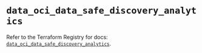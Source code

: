 # `data_oci_data_safe_discovery_analytics`

Refer to the Terraform Registry for docs: [`data_oci_data_safe_discovery_analytics`](https://registry.terraform.io/providers/oracle/oci/7.19.0/docs/data-sources/data_safe_discovery_analytics).
